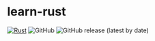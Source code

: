 # learn-rust

[![Rust](https://github.com/Labbicorn/learn-rust/actions/workflows/rust.yml/badge.svg?branch=main)](https://github.com/Labbicorn/learn-rust/actions/workflows/rust.yml) 
![GitHub](https://img.shields.io/github/license/Labbicorn/learn-rust)
![GitHub release (latest by date)](https://img.shields.io/github/downloads/Labbicorn/learn-rust/latest/total)